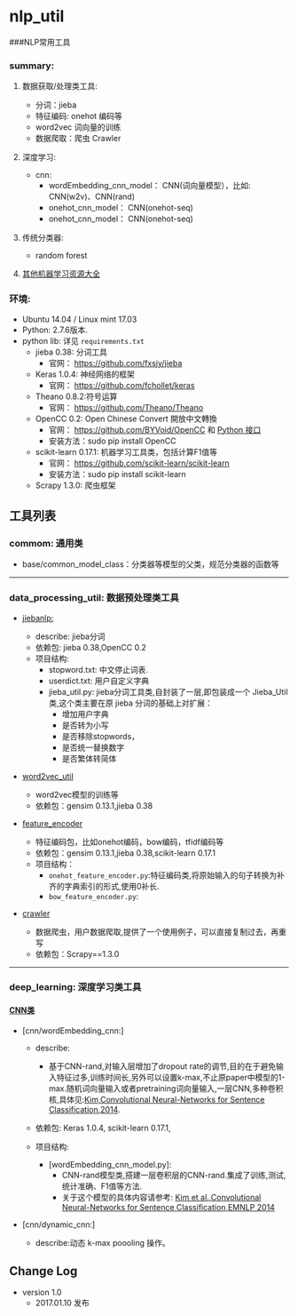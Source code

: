# nlp_util
###NLP常用工具


### summary:
1. 数据获取/处理类工具:
    - 分词：jieba
    - 特征编码: onehot 编码等
    - word2vec 词向量的训练
    - 数据爬取：爬虫 Crawler
    
2. 深度学习:
    - cnn:
        - wordEmbedding_cnn_model： CNN(词向量模型），比如: CNN(w2v)、CNN(rand)
        - onehot_cnn_model： CNN(onehot-seq)
        - onehot_cnn_model： CNN(onehot-seq)
3. 传统分类器:
    - random forest
    
4. [其他机器学习资源大全](https://raw.githubusercontent.com/JDwangmo/nlp_util/master/resource/国外程序员整理的机器学习资源大全.pdf)

### 环境:
- Ubuntu 14.04 / Linux mint 17.03
- Python: 2.7.6版本.
- python lib: 详见 `requirements.txt`
    - jieba 0.38: 分词工具
        - 官网： https://github.com/fxsjy/jieba
    - Keras 1.0.4: 神经网络的框架
        - 官网： https://github.com/fchollet/keras
    - Theano 0.8.2:符号运算
        - 官网： https://github.com/Theano/Theano
    - OpenCC 0.2: Open Chinese Convert 開放中文轉換
        - 官网： https://github.com/BYVoid/OpenCC 和 [Python 接口](https://github.com/lepture/opencc-python)
        - 安装方法：sudo pip install OpenCC
    - scikit-learn 0.17.1: 机器学习工具类，包括计算F1值等
        - 官网： https://github.com/scikit-learn/scikit-learn
        - 安装方法：sudo pip install scikit-learn
    - Scrapy 1.3.0: 爬虫框架

## 工具列表

### commom: 通用类
- base/common_model_class：分类器等模型的父类，规范分类器的函数等

---------------


### data_processing_util: 数据预处理类工具

- [jiebanlp:](https://github.com/JDwangmo/nlp_util/tree/master/data_processing_util/jiebanlp)
    - describe: jieba分词
    - 依赖包: jieba 0.38,OpenCC 0.2
    - 项目结构:
        - stopword.txt: 中文停止词表.
        - userdict.txt: 用户自定义字典
        - jieba_util.py: jieba分词工具类,自封装了一层,即包装成一个 Jieba_Util类,这个类主要在原 jieba 分词的基础上对扩展：
            - 增加用户字典
            - 是否转为小写
            - 是否移除stopwords，
            - 是否统一替换数字 
            - 是否繁体转简体
            
- [word2vec_util](https://github.com/JDwangmo/nlp_util/tree/master/data_processing_util/word2vec_util)      
    - word2vec模型的训练等
    - 依赖包：gensim 0.13.1,jieba 0.38
    
- [feature_encoder](https://github.com/JDwangmo/nlp_util/tree/master/data_processing_util/feature_encoder)      
    - 特征编码包，比如onehot编码，bow编码，tfidf编码等
    - 依赖包：gensim 0.13.1,jieba 0.38,scikit-learn 0.17.1
    - 项目结构：
        - `onehot_feature_encoder.py`:特征编码类,将原始输入的句子转换为补齐的字典索引的形式,使用0补长.
        - `bow_feature_encoder.py`:
    
- [crawler](https://github.com/JDwangmo/nlp_util/tree/master/data_processing_util/crawler)
    - 数据爬虫，用户数据爬取,提供了一个使用例子，可以直接复制过去，再重写
    - 依赖包：Scrapy==1.3.0

---------------
### deep_learning: 深度学习类工具

#### [CNN类](https://github.com/JDwangmo/nlp_util/tree/master/deep_learning/cnn/)
- [cnn/wordEmbedding_cnn:]
    - describe: 
        - 基于CNN-rand,对输入层增加了dropout rate的调节,目的在于避免输入特征过多,训练时间长,另外可以设置k-max,不止原paper中模型的1-max.随机词向量输入或者pretraining词向量输入,一层CNN,多种卷积核,具体见:[Kim,Convolutional Neural-Networks for Sentence Classification,2014](https://github.com/JDwangmo/coprocessor#2convolutional-neural-networks-for-sentence-classification).
    
    - 依赖包: Keras 1.0.4, scikit-learn 0.17.1,
    - 项目结构:
        - [wordEmbedding_cnn_model.py]:
            - CNN-rand模型类,搭建一层卷积层的CNN-rand.集成了训练,测试,统计准确、F1值等方法.
            - 关于这个模型的具体内容请参考: [Kim et al.,Convolutional Neural-Networks for Sentence Classification,EMNLP 2014](https://github.com/JDwangmo/coprocessor#2convolutional-neural-networks-for-sentence-classification)
    
- [cnn/dynamic_cnn:]
    - describe:动态 k-max poooling 操作。


## Change Log
- version 1.0   
    - 2017.01.10 发布